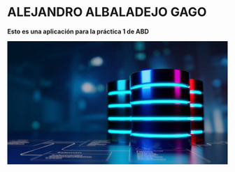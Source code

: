 # ALEJANDRO ALBALADEJO GAGO
**Esto es una aplicación para la práctica 1 de ABD**

![ORACLE](/static/img/bbdd.jpg)
